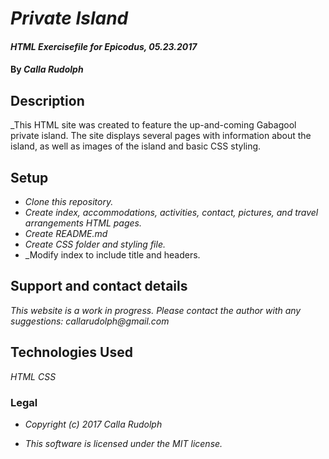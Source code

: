 # _Private Island_

#### _HTML Exercisefile for Epicodus, 05.23.2017_

#### By _**Calla Rudolph**_

## Description

_This HTML site was created to feature the up-and-coming Gabagool private island. The site displays several pages with information about the island, as well as images of the island and basic CSS styling.

## Setup

* _Clone this repository._
* _Create index, accommodations, activities, contact, pictures, and travel arrangements HTML pages._
* _Create README.md_
* _Create CSS folder and styling file._
* _Modify index to include title and headers.

## Support and contact details

_This website is a work in progress. Please contact the author with any suggestions: callarudolph@gmail.com_

## Technologies Used

_HTML_
_CSS_

### Legal

* _Copyright (c) 2017 Calla Rudolph_

* _This software is licensed under the MIT license._
